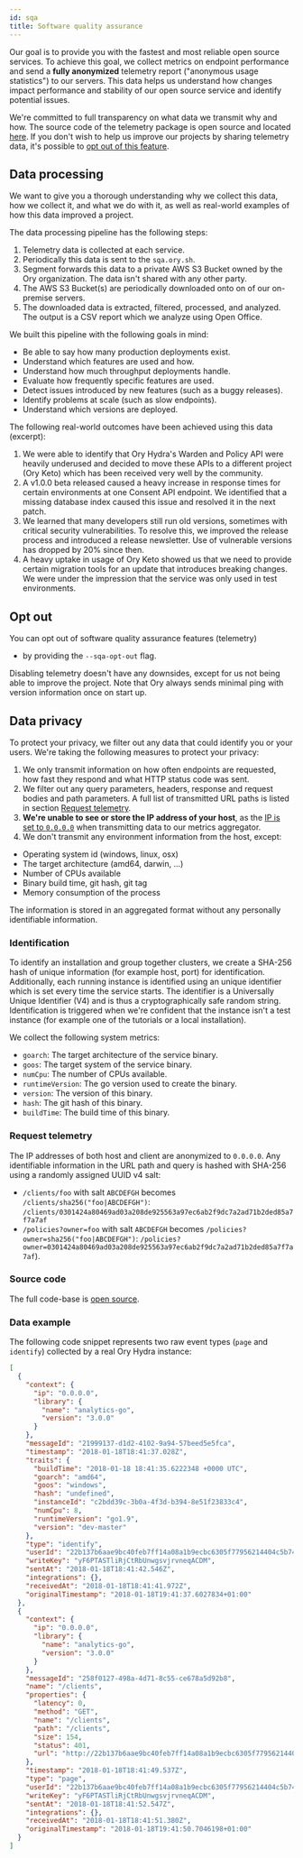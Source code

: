 ```yaml
---
id: sqa
title: Software quality assurance
---
```


Our goal is to provide you with the fastest and most reliable open source services. To achieve this goal, we collect metrics on
endpoint performance and send a **fully anonymized** telemetry report ("anonymous usage statistics") to our servers. This data
helps us understand how changes impact performance and stability of our open source service and identify potential issues.

We're committed to full transparency on what data we transmit why and how. The source code of the telemetry package is open source
and located [here](https://github.com/ory/x/blob/master/metricsx). If you don't wish to help us improve our projects by sharing
telemetry data, it's possible to [opt out of this feature](#opt-out).

## Data processing

We want to give you a thorough understanding why we collect this data, how we collect it, and what we do with it, as well as
real-world examples of how this data improved a project.

The data processing pipeline has the following steps:

1. Telemetry data is collected at each service.
2. Periodically this data is sent to the `sqa.ory.sh`.
3. Segment forwards this data to a private AWS S3 Bucket owned by the Ory organization. The data isn't shared with any other
   party.
4. The AWS S3 Bucket(s) are periodically downloaded onto on of our on-premise servers.
5. The downloaded data is extracted, filtered, processed, and analyzed. The output is a CSV report which we analyze using Open
   Office.

We built this pipeline with the following goals in mind:

- Be able to say how many production deployments exist.
- Understand which features are used and how.
- Understand how much throughput deployments handle.
- Evaluate how frequently specific features are used.
- Detect issues introduced by new features (such as a buggy releases).
- Identify problems at scale (such as slow endpoints).
- Understand which versions are deployed.

The following real-world outcomes have been achieved using this data (excerpt):

1. We were able to identify that Ory Hydra's Warden and Policy API were heavily underused and decided to move these APIs to a
   different project (Ory Keto) which has been received very well by the community.
2. A v1.0.0 beta released caused a heavy increase in response times for certain environments at one Consent API endpoint. We
   identified that a missing database index caused this issue and resolved it in the next patch.
3. We learned that many developers still run old versions, sometimes with critical security vulnerabilities. To resolve this, we
   improved the release process and introduced a release newsletter. Use of vulnerable versions has dropped by 20% since then.
4. A heavy uptake in usage of Ory Keto showed us that we need to provide certain migration tools for an update that introduces
   breaking changes. We were under the impression that the service was only used in test environments.

## Opt out

You can opt out of software quality assurance features (telemetry)

- by providing the `--sqa-opt-out` flag.

Disabling telemetry doesn't have any downsides, except for us not being able to improve the project. Note that Ory always sends
minimal ping with version information once on start up.

## Data privacy

To protect your privacy, we filter out any data that could identify you or your users. We're taking the following measures to
protect your privacy:

1. We only transmit information on how often endpoints are requested, how fast they respond and what HTTP status code was sent.
2. We filter out any query parameters, headers, response and request bodies and path parameters. A full list of transmitted URL
   paths is listed in section [Request telemetry](#request-telemetry).
3. **We're unable to see or store the IP address of your host**, as the
   [IP is set to `0.0.0.0`](https://github.com/ory/x/blob/master/metricsx/middleware.go) when transmitting data to our metrics
   aggregator.
4. We don't transmit any environment information from the host, except:

- Operating system id (windows, linux, osx)
- The target architecture (amd64, darwin, ...)
- Number of CPUs available
- Binary build time, git hash, git tag
- Memory consumption of the process

The information is stored in an aggregated format without any personally identifiable information.

### Identification

To identify an installation and group together clusters, we create a SHA-256 hash of unique information (for example host, port)
for identification. Additionally, each running instance is identified using an unique identifier which is set every time the
service starts. The identifier is a Universally Unique Identifier (V4) and is thus a cryptographically safe random string.
Identification is triggered when we're confident that the instance isn't a test instance (for example one of the tutorials or a
local installation).

We collect the following system metrics:

- `goarch`: The target architecture of the service binary.
- `goos`: The target system of the service binary.
- `numCpu`: The number of CPUs available.
- `runtimeVersion`: The go version used to create the binary.
- `version`: The version of this binary.
- `hash`: The git hash of this binary.
- `buildTime`: The build time of this binary.

### Request telemetry

The IP addresses of both host and client are anonymized to `0.0.0.0`. Any identifiable information in the URL path and query is
hashed with SHA-256 using a randomly assigned UUID v4 salt:

- `/clients/foo` with salt `ABCDEFGH` becomes `/clients/sha256("foo|ABCDEFGH")`:
  `/clients/0301424a80469ad03a208de925563a97ec6ab2f9dc7a2ad71b2ded85a7f7a7af`
- `/policies?owner=foo` with salt `ABCDEFGH` becomes `/policies?owner=sha256("foo|ABCDEFGH")`:
  `/policies?owner=0301424a80469ad03a208de925563a97ec6ab2f9dc7a2ad71b2ded85a7f7a7af`).

### Source code

The full code-base is [open source](https://github.com/ory/metrics-middleware).

### Data example

The following code snippet represents two raw event types (`page` and `identify`) collected by a real Ory Hydra instance:

```json
[
  {
    "context": {
      "ip": "0.0.0.0",
      "library": {
        "name": "analytics-go",
        "version": "3.0.0"
      }
    },
    "messageId": "21999137-d1d2-4102-9a94-57beed5e5fca",
    "timestamp": "2018-01-18T18:41:37.028Z",
    "traits": {
      "buildTime": "2018-01-18 18:41:35.6222348 +0000 UTC",
      "goarch": "amd64",
      "goos": "windows",
      "hash": "undefined",
      "instanceId": "c2bdd39c-3b0a-4f3d-b394-8e51f23833c4",
      "numCpu": 8,
      "runtimeVersion": "go1.9",
      "version": "dev-master"
    },
    "type": "identify",
    "userId": "22b137b6aae9bc40feb7ff14a08a1b9ecbc6305f77956214404c5b744c3b3fe2",
    "writeKey": "yF6PTASTliRjCtRbUnwgsvjrvneqACDM",
    "sentAt": "2018-01-18T18:41:42.546Z",
    "integrations": {},
    "receivedAt": "2018-01-18T18:41:41.972Z",
    "originalTimestamp": "2018-01-18T19:41:37.6027834+01:00"
  },
  {
    "context": {
      "ip": "0.0.0.0",
      "library": {
        "name": "analytics-go",
        "version": "3.0.0"
      }
    },
    "messageId": "258f0127-498a-4d71-8c55-ce678a5d92b8",
    "name": "/clients",
    "properties": {
      "latency": 0,
      "method": "GET",
      "name": "/clients",
      "path": "/clients",
      "size": 154,
      "status": 401,
      "url": "http://22b137b6aae9bc40feb7ff14a08a1b9ecbc6305f77956214404c5b744c3b3fe2/clients"
    },
    "timestamp": "2018-01-18T18:41:49.537Z",
    "type": "page",
    "userId": "22b137b6aae9bc40feb7ff14a08a1b9ecbc6305f77956214404c5b744c3b3fe2",
    "writeKey": "yF6PTASTliRjCtRbUnwgsvjrvneqACDM",
    "sentAt": "2018-01-18T18:41:52.547Z",
    "integrations": {},
    "receivedAt": "2018-01-18T18:41:51.380Z",
    "originalTimestamp": "2018-01-18T19:41:50.7046198+01:00"
  }
]
```
